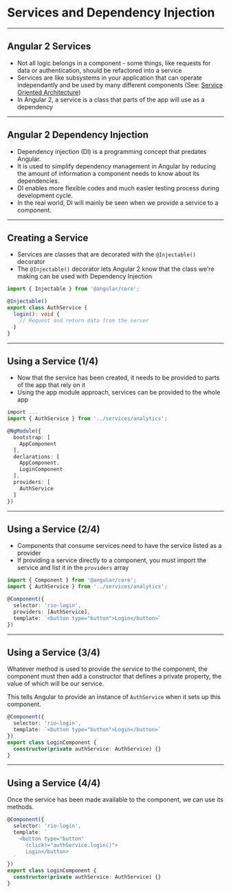 # Services and Dependency Injection

---

## Angular 2 Services

- Not all logic belongs in a component - some things, like requests for data or authentication, should be refactored into a service
- Services are like subsystems in your application that can operate independantly and be used by many different components (See: [Service Oriented Architecture](https://en.wikipedia.org/wiki/Service-oriented_architecture))
- In Angular 2, a service is a class that parts of the app will use as a dependency

---

## Angular 2 Dependency Injection

- Dependency injection (DI) is a programming concept that predates Angular.
- It is used to simplify dependency management in Angular by reducing the amount of information a component needs to know about its dependencies.
- DI enables more flexible codes and much easier testing process during development cycle.
- In the real world, DI will mainly be seen when we provide a service to a component.

---

## Creating a Service

- Services are classes that are decorated with the `@Injectable()` decorator
- The `@Injectable()` decorator lets Angular 2 know that the class we're making can be used with Dependency Injection

```ts
import { Injectable } from '@angular/core';

@Injectable()
export class AuthService {
  login(): void {
    // Request and return data from the server
  }
}
```

---

## Using a Service (1/4)

- Now that the service has been created, it needs to be provided to parts of the app that rely on it
- Using the app module approach, services can be provided to the whole app

```ts
import ...
import { AuthService } from '../services/analytics';

@NgModule({
  bootstrap: [
    AppComponent 
  ],
  declarations: [
    AppComponent,
    LoginComponent
  ],
  providers: [
    AuthService
  ]
}) 
```

---

## Using a Service (2/4)

- Components that consume services need to have the service listed as a provider
- If providing a service directly to a component, you must import the service and list it in the `providers` array

```ts
import { Component } from '@angular/core';
import { AuthService } from '../services/analytics';

@Component({
  selector: 'rio-login',
  providers: [AuthService],
  template: `<button type="button">Login</button>`
})
```

---

## Using a Service (3/4)

Whatever method is used to provide the service to the component, the component must then add a constructor that defines a private property, the value of which will be our service.

This tells Angular to provide an instance of `AuthService` when it sets up this component.

```ts
@Component({
  selector: 'rio-login',
  template: `<button type="button">Login</button>`
})
export class LoginComponent {
  constructor(private authService: AuthService) {}
}
```

---

## Using a Service (4/4)

Once the service has been made available to the component, we can use its methods.

```ts
@Component({
  selector: 'rio-login',
  template: `
    <button type="button"
      (click)="authService.login()">
      Login</button>
  `
})
export class LoginComponent {
  constructor(private authService: AuthService) {}
}
```
